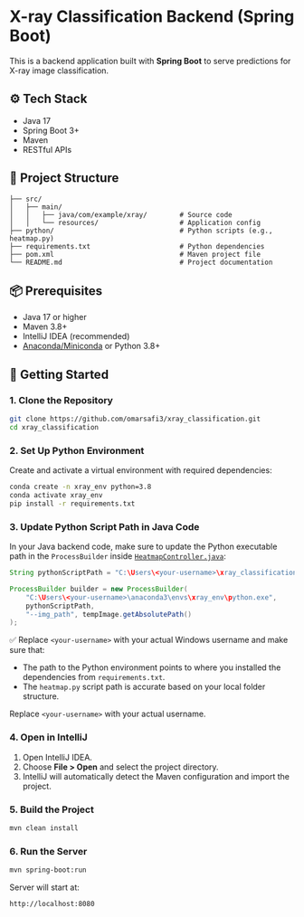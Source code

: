# X-ray Classification Backend (Spring Boot)

This is a backend application built with **Spring Boot** to serve predictions for X-ray image classification.

## ⚙️ Tech Stack

- Java 17
- Spring Boot 3+
- Maven
- RESTful APIs

## 📁 Project Structure

```
├── src/
│   ├── main/
│   │   ├── java/com/example/xray/        # Source code
│   │   └── resources/                    # Application config
├── python/                               # Python scripts (e.g., heatmap.py)
├── requirements.txt                      # Python dependencies
├── pom.xml                               # Maven project file
└── README.md                             # Project documentation
```

## 📦 Prerequisites

- Java 17 or higher
- Maven 3.8+
- IntelliJ IDEA (recommended)
- [Anaconda/Miniconda](https://www.anaconda.com/products/distribution) or Python 3.8+

## 🚀 Getting Started

### 1. Clone the Repository

```bash
git clone https://github.com/omarsafi3/xray_classification.git
cd xray_classification
```

### 2. Set Up Python Environment

Create and activate a virtual environment with required dependencies:

```bash
conda create -n xray_env python=3.8
conda activate xray_env
pip install -r requirements.txt
```

### 3. Update Python Script Path in Java Code

In your Java backend code, make sure to update the Python executable path in the `ProcessBuilder` inside [`HeatmapController.java`](https://github.com/omarsafi3/xray_classification/blob/main/xray_classification_backend/src/main/java/com/example/xray_classification_backend/controller/HeatmapController.java):

```java
String pythonScriptPath = "C:\Users\<your-username>\xray_classification\python\heatmap.py";

ProcessBuilder builder = new ProcessBuilder(
    "C:\Users\<your-username>\anaconda3\envs\xray_env\python.exe",
    pythonScriptPath,
    "--img_path", tempImage.getAbsolutePath()
);
```

✅ Replace `<your-username>` with your actual Windows username and make sure that:

- The path to the Python environment points to where you installed the dependencies from `requirements.txt`.
- The `heatmap.py` script path is accurate based on your local folder structure.

Replace `<your-username>` with your actual username.

### 4. Open in IntelliJ

1. Open IntelliJ IDEA.
2. Choose **File > Open** and select the project directory.
3. IntelliJ will automatically detect the Maven configuration and import the project.

### 5. Build the Project

```bash
mvn clean install
```

### 6. Run the Server

```bash
mvn spring-boot:run
```

Server will start at:

```
http://localhost:8080
```


